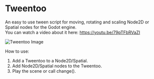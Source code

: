 # Tweentoo
An easy to use tween script for moving, rotating and scaling Node2D or Spatial nodes for the Godot engine.<br/>
You can watch a video about it here: https://youtu.be/79pTFbRVaZI

![Tweentoo Image](https://img.itch.zone/aW1hZ2UvMTEwMDExOC82MzQ0OTYwLnBuZw==/original/U4SfjI.png)

How to use:
1) Add a Tweentoo to a Node2D/Spatial.
2) Add Node2D/Spatial nodes to the Tweentoo.
3) Play the scene or call change().
